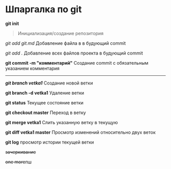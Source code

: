 # Шпаргалка по git

**git init**  
>Инициализация/создание репозитория

*git add git.md* 
Добавление файла в в будующий commit

*git add .*                       Добавление всех файлов проекта в будующий commit

**git commit -m "комментарий"**   Создание commit с обязательным указанием комментария

***

***git branch vetka1***                 Создание новой ветки

**git branch -d vetka1**            Удаление ветки

**git status**                  Текущее состояние ветки

**git checkout master**             Переход в ветку

**git merge vetka1**        Слить указанную ветку в текущую

**git diff vetka1 master**      Просмотр изменений относительно двух веток

**git log**     просмотр истории текущей ветки

~~зачеркивание~~

~~one more~~пш
